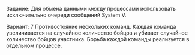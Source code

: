 Задание:
	Для обмена данными между процессами использовать исключительно 
очереди сообщений System V.

Вариант: 7
	Противостояние нескольких команд. Каждая команда увеличивается на 
случайное количество бойцов и убивает случайное количество бойцов 
участника. Борьба каждой команды реализуется в отдельном процессе.
